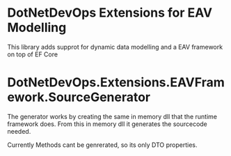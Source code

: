 
# DotNetDevOps Extensions for EAV Modelling

This library adds supprot for dynamic data modelling and a EAV framework on top of EF Core


# DotNetDevOps.Extensions.EAVFramework.SourceGenerator

The generator works by creating the same in memory dll that the runtime framework does. From this in memory dll it generates the sourcecode needed. 

Currently Methods cant be genrerated, so its only DTO properties.